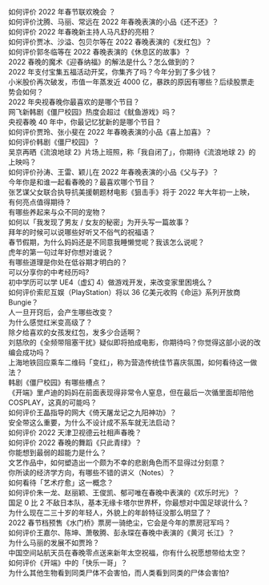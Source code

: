 如何评价 2022 年春节联欢晚会 ？  
如何评价沈腾、马丽、常远在 2022 年春晚表演的小品《还不还》？  
如何评价 2022 年春晚新主持人马凡舒的亮相？  
如何评价贾冰、沙溢、包贝尔等在 2022 春晚表演的《发红包》？  
如何评价郭冬临等在 2022 春晚表演的《休息区的故事》？  
2022 春晚的魔术《迎春纳福》的解法是什么？怎么做到的？  
2022 年支付宝集五福活动开奖，你集齐了吗？今年分到了多少钱？  
小米股价再次破发，市值一年蒸发近 4000 亿，暴跌的原因有哪些？后续股票走势会如何？  
2022 年央视春晚你最喜欢的是哪个节目？  
网飞新韩剧《僵尸校园》热度会超过《鱿鱼游戏》吗？  
央视春晚 40 年中，你最记忆犹新的是哪个节目？  
如何评价贾玲、张小斐在 2022 年春晚表演的小品《喜上加喜》？  
如何评价韩剧《僵尸校园》？  
吴京再晒《流浪地球 2》片场上班照，称「我自闭了」，你期待《流浪地球 2》的上映吗？  
如何评价孙涛、王雷、颖儿在 2022 年春晚表演的小品《父与子》？  
今年你是和谁一起看春晚的？最喜欢哪个节目？  
张艺谋父女联合执导抗美援朝题材电影《狙击手》将于 2022 年大年初一上映，有何亮点值得期待？  
有哪些养起来与众不同的宠物？  
如何以「我发现了男友 / 女友的秘密」为开头写一篇故事？  
拜年的时候可以说哪些好听又不俗气的祝福语？  
春节假期，为什么妈妈还是不同意我睡懒觉呢？我该怎么说呢？  
虎年的第一句过年好你想对谁说？  
有哪些道理是你处在低谷期才明白的？  
可以分享你的中考经历吗?  
初中学历可以学 UE4（虚幻 4）做游戏开发，来改变家里困境么？  
如何评价索尼互娱（PlayStation）将以 36 亿美元收购《命运》系列开放商 Bungie？  
人一旦开窍后，会产生哪些改变？  
为什么感觉红米变高级了？  
除夕给喜欢的女孩发红包，发多少合适啊？  
刘慈欣的《全频带阻塞干扰》疑似即将拍成电影，你期待吗？你觉得这部小说的改编会成功吗？  
上海地铁回应乘车二维码「变红」，称为营造传统佳节喜庆氛围，如何看待这一做法？  
韩剧《僵尸校园》有哪些槽点？  
《开端》里卢迪的妈妈在前面表现得非常令人窒息，但在最后一次循里面却陪他 COSPLAY，这真的可能吗？  
如何评价王晶指导的网大《倚天屠龙记之九阳神功》？  
安全带这么重要，为什么不设计成不系车就无法启动？  
如何评价 2022 天津卫视德云社相声春晚？  
如何评价 2022 春晚的舞蹈《只此青绿》？  
你能想到最弱的超能力是什么？  
文艺作品中，如何塑造出一个颇为不幸的悲剧角色而不显得过分刻意？  
你所读的经济学方向，有哪些不错的讲义（Notes）？  
如何看待「艺术疗愈」这一概念？  
如何评价朱一龙、赵丽颖、王俊凯、郁可唯在春晚中表演的《欢乐时光》？  
国足 0 比 2 不敌日本队，基本无缘卡塔尔世界杯，你最想对中国足球说什么？  
为什么现在二三十岁的年轻人，外貌上的年龄特征没那么明显了？  
2022 春节档预售《水门桥》票房一骑绝尘，它会是今年的票房冠军吗？  
如何评价王嘉尔、陈坤、萧敬腾、彭永琛在春晚中表演的《黄河 长江》？  
为什么马丽的发展不如贾玲？  
中国空间站航天员在春晚零点送来新年太空祝福，你有什么祝愿想带给太空？  
如何评价《开端》中的「快乐一哥」？  
为什么其他生物看到同类尸体不会害怕，而人类看到同类的尸体会害怕?  
